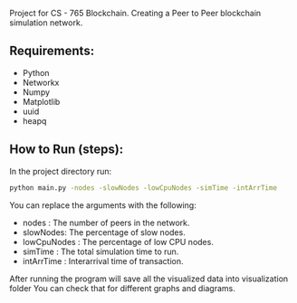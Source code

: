 Project for CS - 765 Blockchain.
Creating a Peer to Peer blockchain simulation network.

## Requirements:
- Python
- Networkx
- Numpy
- Matplotlib
- uuid
- heapq

## How to Run (steps):
In the project directory run:


```bash
python main.py -nodes -slowNodes -lowCpuNodes -simTime -intArrTime
```

You can replace the arguments with the following:

- nodes : The number of peers in the network.
- slowNodes: The percentage of slow nodes.
- lowCpuNodes : The percentage of low CPU nodes.
- simTime : The total simulation time to run.
- intArrTime : Interarrival time of transaction.

After running the program will save all the visualized data into visualization folder
You can check that for different graphs and diagrams.
